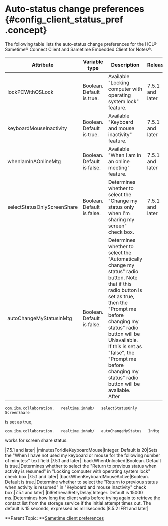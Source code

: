 # Auto-status change preferences {#config_client_status_pref .concept}

The following table lists the auto-status change preferences for the HCL® Sametime® Connect Client and Sametime Embedded Client for Notes®.

|Attribute|Variable type|Description|Release|
|---------|-------------|-----------|-------|
|lockPCWithOSLock|Boolean. Default is true.|Available "Locking computer with operating system lock" feature.|7.5.1 and later|
|keyboardMouseInactivity|Boolean. Default is true.|Available "Keyboard and mouse inactivity" feature.|7.5.1 and later|
|whenIamInAOnlineMtg|Boolean. Default is false.|Available "When I am in an online meeting" feature.|7.5.1 and later|
|selectStatusOnlyScreenShare|Boolean. Default is false.|Determines whether to select the "Change my status only when I'm sharing my screen" check box.|7.5.1 and later|
|autoChangeMyStatusInMtg|Boolean. Default is false.|Determines whether to select the "Automatically change my status" radio button. Note that if this radio button is set as true, then the "Prompt me before changing my status" radio button will be UNavailable. If this is set as "false", the "Prompt me before changing my status" radio button will be available. After

`com.ibm.collaboration.  
 realtime.imhub/  
 selectStatusOnly  
 ScreenShare`

is set as true,

`com.ibm.collaboration.  
 realtime.imhub/  
 autoChangeMyStatus  
 InMtg`

works for screen share status.

|7.5.1 and later|
|minutesForIdleKeyboardMouse|Integer. Default is 20|Sets the "When I have not used my keyboard or mouse for the following number of minutes:" text field.|7.5.1 and later|
|backWhenUnlocked|Boolean. Default is true.|Determines whether to select the "Return to previous status when activity is resumed" in "Locking computer with operating system lock" check box.|7.5.1 and later|
|backWhenKeyboardMouseActive|Boolean. Default is true.|Determine whether to select the "Return to previous status when activity is resumed" in "Keyboard and mouse inactivity" check box.|7.5.1 and later|
|blRetrievalRetryDelay|Integer. Default is 15000 ms.|Determines how long the client waits before trying again to retrieve the contact list from the storage service if the initial attempt times out. The default is 15 seconds, expressed as milliseconds.|8.5.2 IFR1 and later|

**Parent Topic: **[Sametime client preferences](config_client_pref_tables.md)

